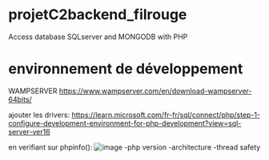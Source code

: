 # projetC2backend_filrouge
Access database SQLserver and MONGODB with PHP


# environnement de développement

WAMPSERVER
https://www.wampserver.com/en/download-wampserver-64bits/

ajouter les drivers:
https://learn.microsoft.com/fr-fr/sql/connect/php/step-1-configure-development-environment-for-php-development?view=sql-server-ver16

en verifiant sur phpinfo():
![image](https://github.com/user-attachments/assets/89b29fea-a262-47c1-af5d-c7cc1d64a987)
-php version
-architecture
-thread safety
